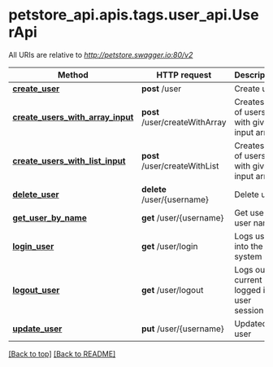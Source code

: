 <a name="top"></a>
# petstore_api.apis.tags.user_api.UserApi

All URIs are relative to *http://petstore.swagger.io:80/v2*

Method | HTTP request | Description
------------- | ------------- | -------------
[**create_user**](user_api/create_user.md) | **post** /user | Create user
[**create_users_with_array_input**](user_api/create_users_with_array_input.md) | **post** /user/createWithArray | Creates list of users with given input array
[**create_users_with_list_input**](user_api/create_users_with_list_input.md) | **post** /user/createWithList | Creates list of users with given input array
[**delete_user**](user_api/delete_user.md) | **delete** /user/{username} | Delete user
[**get_user_by_name**](user_api/get_user_by_name.md) | **get** /user/{username} | Get user by user name
[**login_user**](user_api/login_user.md) | **get** /user/login | Logs user into the system
[**logout_user**](user_api/logout_user.md) | **get** /user/logout | Logs out current logged in user session
[**update_user**](user_api/update_user.md) | **put** /user/{username} | Updated user

[[Back to top]](#top) [[Back to README]](../../../README.md)
